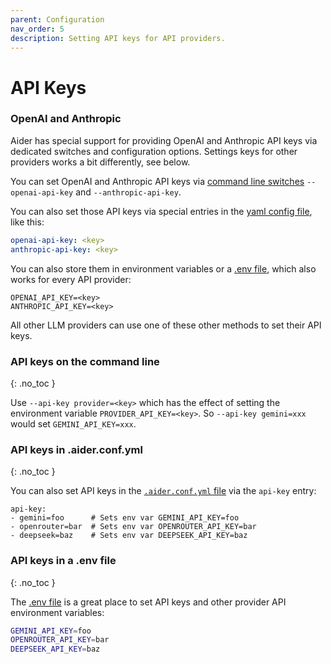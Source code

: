 ```yaml
---
parent: Configuration
nav_order: 5
description: Setting API keys for API providers.
---
```


# API Keys

### OpenAI and Anthropic

Aider has special support for providing
OpenAI and Anthropic API keys
via dedicated switches and configuration options.
Settings keys for other providers works a bit differently, see below.

You can set OpenAI and Anthropic API keys via
[command line switches](/docs/config/options.html#api-keys-and-settings)
`--openai-api-key` and `--anthropic-api-key`.

You can also set those API keys via special entries in the
[yaml config file](/docs/config/aider_conf.html), like this:

```yaml
openai-api-key: <key>
anthropic-api-key: <key>
```

You can also store them in environment variables or a 
[.env file](/docs/config/dotenv.html), which also works
for every API provider:

```
OPENAI_API_KEY=<key>
ANTHROPIC_API_KEY=<key>
```

All other LLM providers can use one of these other methods to set their API keys.

### API keys on the command line
{: .no_toc }

Use `--api-key provider=<key>` which has the effect of setting the environment variable `PROVIDER_API_KEY=<key>`. So `--api-key gemini=xxx` would set `GEMINI_API_KEY=xxx`.

### API keys in .aider.conf.yml
{: .no_toc }

You can also set API keys in the 
[`.aider.conf.yml` file](/docs/config/aider_conf.html)
via the `api-key` entry:

```
api-key:
- gemini=foo      # Sets env var GEMINI_API_KEY=foo
- openrouter=bar  # Sets env var OPENROUTER_API_KEY=bar
- deepseek=baz    # Sets env var DEEPSEEK_API_KEY=baz
```

### API keys in a .env file
{: .no_toc }

The [.env file](/docs/config/dotenv.html)
is a great place to set API keys and other provider API environment variables:

```bash
GEMINI_API_KEY=foo
OPENROUTER_API_KEY=bar
DEEPSEEK_API_KEY=baz
```
